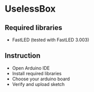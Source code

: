# UselessBox
## Required libraries
* FastLED (tested with FastLED 3.003)
  
## Instruction
* Open Arduino IDE
* Install required libraries
* Choose your arduino board
* Verify and upload sketch